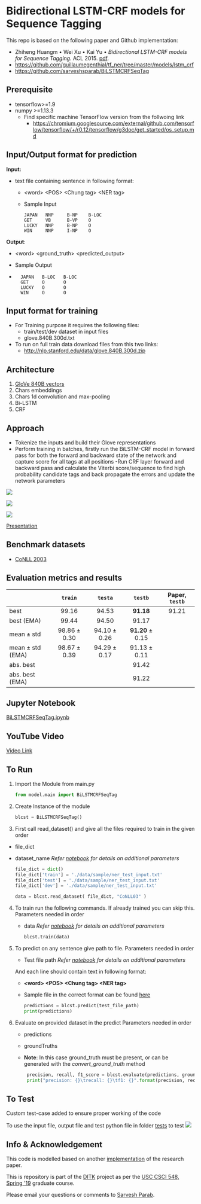 # Bidirectional LSTM-CRF models for Sequence Tagging

This repo is based on the following paper and Github implementation:

*   Zhiheng Huangm • Wei Xu • Kai Yu • *Bidirectional LSTM-CRF models for Sequence Tagging.* ACL 2015. 
 [pdf](https://arxiv.org/pdf/1508.01991).
*   https://github.com/guillaumegenthial/tf_ner/tree/master/models/lstm_crf
*   https://github.com/sarveshsparab/BiLSTMCRFSeqTag

## Prerequisite
- tensorflow>=1.9
- numpy >=1.13.3
  - Find specific machine TensorFlow version from the follwoing link
    - https://chromium.googlesource.com/external/github.com/tensorflow/tensorflow/+/r0.12/tensorflow/g3doc/get_started/os_setup.md

## Input/Output format for prediction

**Input:**

- text file containing sentence in following format:
  
  - \<word\>  \<POS\>   \<Chung tag\>   \<NER tag\>
  
  - Sample Input
  
    ```
    JAPAN   NNP     B-NP    B-LOC
    GET     VB      B-VP    O
    LUCKY   NNP     B-NP    O
    WIN     NNP     I-NP    O
    ```

**Output**:

- \<word\>  \<ground_truth\>    \<predicted_output\>

- Sample Output

- ```
    JAPAN   B-LOC   B-LOC
    GET     O       O
    LUCKY   O       O
    WIN     O       O
  ```

## Input format for training

- For Training purpose it requires the following files:
  - train/test/dev dataset in input files
  - glove.840B.300d.txt
- To run on full train data download files from this two links:
  - http://nlp.stanford.edu/data/glove.840B.300d.zip

## Architecture

1. [GloVe 840B vectors](https://nlp.stanford.edu/projects/glove/)
2. Chars embeddings
3. Chars 1d convolution and max-pooling
4. Bi-LSTM
5. CRF

## Approach

- Tokenize the inputs and build their Glove representations
- Perform training in batches, firstly run the BiLSTM-CRF model in forward pass for both the forward and backward state of the network and capture score for all tags at all positions
 -Run CRF layer forward and backward pass and calculate the Viterbi score/sequence to find high probability candidate tags and back propagate the errors and update the network parameters

![](./model/Model1.JPG)

![](./model/Model2.JPG)

![](./model/Model3.JPG)

[Presentation](./notebook/PaperPresentation.pdf)

## Benchmark datasets

- [CoNLL 2003](https://www.clips.uantwerpen.be/conll2003/ner/)

## Evaluation metrics and results

|| `train` | `testa` | `testb` | Paper, `testb` |
|---|:---:|:---:|:---:|:---:|
|best| 99.16 | 94.53 | __91.18__ | 91.21 |
|best (EMA) |99.44 | 94.50 | 91.17 | |
|mean ± std | 98.86 ± 0.30| 94.10 ± 0.26| __91.20__ ± 0.15 |  |
|mean ± std (EMA) | 98.67 ± 0.39| 94.29 ± 0.17| 91.13 ± 0.11 |  |
|abs. best |  | | 91.42 |  |
|abs. best (EMA) |   | | 91.22 |  |

## Jupyter Notebook

[BiLSTMCRFSeqTag.ipynb](./notebook/BiLSTMCRFSeqTag.ipynb)

## YouTube Video

[Video Link](http://bit.ly/2LaRS0q)


 ## To Run

 1. Import the Module from main.py
    ```python
    from model.main import BiLSTMCRFSeqTag
    ```
    
 2. Create Instance of the module
    ```python
    blcst = BiLSTMCRFSeqTag()
    ```

 3. First call read_dataset() and give all the files required to train in the given order
   - file_dict
   - dataset_name
   *Refer [notebook](./notebook/BiLSTMCRFSeqTag.ipynb) for details on additional parameters*

        ```python
        file_dict = dict()
        file_dict['train'] = './data/sample/ner_test_input.txt'
        file_dict['test'] = './data/sample/ner_test_input.txt'
        file_dict['dev'] = './data/sample/ner_test_input.txt'
        
        data = blcst.read_dataset( file_dict, "CoNLL03" )
        ```

 4. To train run the following commands. If already trained you can skip this.
    Parameters needed in order
    - data
    *Refer [notebook](./notebook/BiLSTMCRFSeqTag.ipynb) for details on additional parameters*
    
        ```python
        blcst.train(data)
        ```

 5. To predict on any sentence give path to file.
    Parameters needed in order
    - Test file path
    *Refer [notebook](./notebook/BiLSTMCRFSeqTag.ipynb) for details on additional parameters*

    And each line should contain text in following format:
    - **\<word\>  \<POS\>   \<Chung tag\>   \<NER tag\>**
    - Sample file in the correct format can be found [here](data/sample/ner_test_input.txt)

        ```python
        predictions = blcst.predict(test_file_path)
        print(predictions)
        ```

 6. Evaluate on provided dataset in the predict
    Parameters needed in order
    - predictions
    - groundTruths
    - **Note**: In this case ground_truth must be present, or can be generated with the *convert_ground_truth* method 

      ```python
       precision, recall, f1_score = blcst.evaluate(predictions, groundTruths)
       print("precision: {}\trecall: {}\tf1: {}".format(precision, recall, f1_score))
      ```

## To Test
Custom test-case added to ensure proper working of the code

To use the input file, output file and test python file in folder [tests](./tests) to test
![](./tests/Test.JPG) 


## Info & Acknowledgement
This code is modelled based on another [implementation](https://github.com/guillaumegenthial/tf_ner/tree/master/models/lstm_crf) of the research paper.

This is repository is part of the [DITK](https://github.com/data-integration-toolkit/ditk) project as per the [USC CSCI 548, Spring '19](https://classes.usc.edu/term-20191/course/csci-548/) graduate course.

Please email your questions or comments to [Sarvesh Parab](http://www.sarveshparab.com/).
